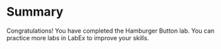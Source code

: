 # Summary

Congratulations! You have completed the Hamburger Button lab. You can practice more labs in LabEx to improve your skills.
